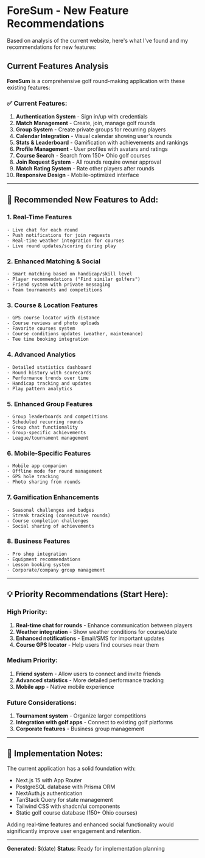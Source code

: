 # ForeSum - New Feature Recommendations

Based on analysis of the current website, here's what I've found and my recommendations for new features:

## Current Features Analysis

**ForeSum** is a comprehensive golf round-making application with these existing features:

### ✅ **Current Features:**
1. **Authentication System** - Sign in/up with credentials
2. **Match Management** - Create, join, manage golf rounds
3. **Group System** - Create private groups for recurring players
4. **Calendar Integration** - Visual calendar showing user's rounds
5. **Stats & Leaderboard** - Gamification with achievements and rankings
6. **Profile Management** - User profiles with avatars and ratings
7. **Course Search** - Search from 150+ Ohio golf courses
8. **Join Request System** - All rounds require owner approval
9. **Match Rating System** - Rate other players after rounds
10. **Responsive Design** - Mobile-optimized interface

---

## 🚀 **Recommended New Features to Add:**

### **1. Real-Time Features**
```
- Live chat for each round
- Push notifications for join requests
- Real-time weather integration for courses
- Live round updates/scoring during play
```

### **2. Enhanced Matching & Social**
```
- Smart matching based on handicap/skill level
- Player recommendations ("Find similar golfers")
- Friend system with private messaging
- Team tournaments and competitions
```

### **3. Course & Location Features**
```
- GPS course locator with distance
- Course reviews and photo uploads
- Favorite courses system
- Course conditions updates (weather, maintenance)
- Tee time booking integration
```

### **4. Advanced Analytics**
```
- Detailed statistics dashboard
- Round history with scorecards
- Performance trends over time
- Handicap tracking and updates
- Play pattern analytics
```

### **5. Enhanced Group Features**
```
- Group leaderboards and competitions
- Scheduled recurring rounds
- Group chat functionality
- Group-specific achievements
- League/tournament management
```

### **6. Mobile-Specific Features**
```
- Mobile app companion
- Offline mode for round management
- GPS hole tracking
- Photo sharing from rounds
```

### **7. Gamification Enhancements**
```
- Seasonal challenges and badges
- Streak tracking (consecutive rounds)
- Course completion challenges
- Social sharing of achievements
```

### **8. Business Features**
```
- Pro shop integration
- Equipment recommendations
- Lesson booking system
- Corporate/company group management
```

---

## 💡 **Priority Recommendations (Start Here):**

### **High Priority:**
1. **Real-time chat for rounds** - Enhance communication between players
2. **Weather integration** - Show weather conditions for course/date
3. **Enhanced notifications** - Email/SMS for important updates
4. **Course GPS locator** - Help users find courses near them

### **Medium Priority:**
1. **Friend system** - Allow users to connect and invite friends
2. **Advanced statistics** - More detailed performance tracking
3. **Mobile app** - Native mobile experience

### **Future Considerations:**
1. **Tournament system** - Organize larger competitions
2. **Integration with golf apps** - Connect to existing golf platforms
3. **Corporate features** - Business group management

---

## 📝 **Implementation Notes:**

The current application has a solid foundation with:
- Next.js 15 with App Router
- PostgreSQL database with Prisma ORM
- NextAuth.js authentication
- TanStack Query for state management
- Tailwind CSS with shadcn/ui components
- Static golf course database (150+ Ohio courses)

Adding real-time features and enhanced social functionality would significantly improve user engagement and retention.

---

**Generated:** $(date)
**Status:** Ready for implementation planning